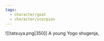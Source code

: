 ```yaml
---
tags:
  - character/goat
  - character/scorpion
---
```


![[tatsuya.png|350]]
A young Yogo shugenja, 